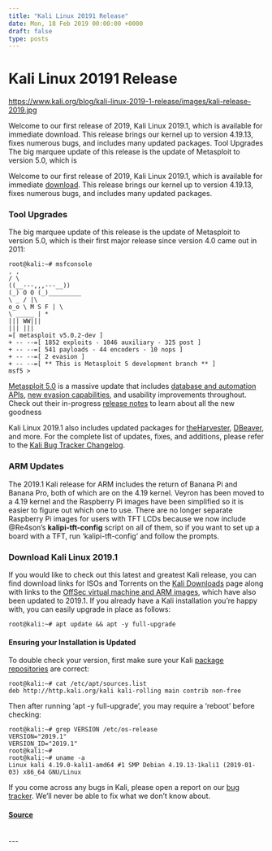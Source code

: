 ```yaml
---
title: "Kali Linux 20191 Release"
date: Mon, 18 Feb 2019 00:00:00 +0000
draft: false
type: posts
---
```

# Kali Linux 20191 Release

https://www.kali.org/blog/kali-linux-2019-1-release/images/kali-release-2019.jpg



Welcome to our first release of 2019, Kali Linux 2019.1, which is available for immediate download. This release brings our kernel up to version 4.19.13, fixes numerous bugs, and includes many updated packages. Tool Upgrades The big marquee update of this release is the update of Metasploit to version 5.0, which is

Welcome to our first release of 2019, Kali Linux 2019.1, which is available for immediate [download](https://www.kali.org/get-kali/). This release brings our kernel up to version 4.19.13, fixes numerous bugs, and includes many updated packages.

### Tool Upgrades

The big marquee update of this release is the update of Metasploit to version 5.0, which is their first major release since version 4.0 came out in 2011:

```console
root@kali:~# msfconsole
, ,
/ \
((__---,,,---__))
(_) O O (_)_________
\ _ / |\
o_o \ M S F | \
\ _____ | *
||| WW|||
||| |||
=[ metasploit v5.0.2-dev ]
+ -- --=[ 1852 exploits - 1046 auxiliary - 325 post ]
+ -- --=[ 541 payloads - 44 encoders - 10 nops ]
+ -- --=[ 2 evasion ]
+ -- --=[ ** This is Metasploit 5 development branch ** ]
msf5 >
```

[Metasploit 5.0](https://blog.rapid7.com/2019/01/10/metasploit-framework-5-0-released/) is a massive update that includes [database and automation APIs](https://github.com/rapid7/metasploit-framework/wiki/Metasploit-Web-Service), [new evasion capabilities](https://www.rapid7.com/info/encapsulating-antivirus-av-evasion-techniques-in-metasploit-framework/), and usability improvements throughout. Check out their in-progress [release notes](https://github.com/rapid7/metasploit-framework/wiki/Metasploit-5.0-Release-Notes) to learn about all the new goodness

Kali Linux 2019.1 also includes updated packages for [theHarvester](https://www.kali.org/tools/theharvester/), [DBeaver](https://pkg.kali.org/pkg/dbeaver), and more. For the complete list of updates, fixes, and additions, please refer to the [Kali Bug Tracker Changelog](https://bugs.kali.org/changelog_page.php).

### ARM Updates

The 2019.1 Kali release for ARM includes the return of Banana Pi and Banana Pro, both of which are on the 4.19 kernel. Veyron has been moved to a 4.19 kernel and the Raspberry Pi images have been simplified so it is easier to figure out which one to use. There are no longer separate Raspberry Pi images for users with TFT LCDs because we now include @Re4son’s **kalipi-tft-config** script on all of them, so if you want to set up a board with a TFT, run ‘kalipi-tft-config’ and follow the prompts.

### Download Kali Linux 2019.1

If you would like to check out this latest and greatest Kali release, you can find download links for ISOs and Torrents on the [Kali Downloads](https://www.kali.org/get-kali/) page along with links to the [OffSec virtual machine and ARM images](https://www.kali.org/get-kali/#kali-vm), which have also been updated to 2019.1. If you already have a Kali installation you’re happy with, you can easily upgrade in place as follows:

```console
root@kali:~# apt update && apt -y full-upgrade
```

#### Ensuring your Installation is Updated

To double check your version, first make sure your Kali [package repositories](https://www.kali.org/docs/general-use/kali-linux-sources-list-repositories/) are correct:

```console
root@kali:~# cat /etc/apt/sources.list
deb http://http.kali.org/kali kali-rolling main contrib non-free
```

Then after running ‘apt -y full-upgrade’, you may require a ‘reboot’ before checking:

```console
root@kali:~# grep VERSION /etc/os-release
VERSION="2019.1"
VERSION_ID="2019.1"
root@kali:~#
root@kali:~# uname -a
Linux kali 4.19.0-kali1-amd64 #1 SMP Debian 4.19.13-1kali1 (2019-01-03) x86_64 GNU/Linux
```

If you come across any bugs in Kali, please open a report on our [bug tracker](https://bugs.kali.org/main_page.php). We’ll never be able to fix what we don’t know about.

#### [Source](https://www.kali.org/blog/kali-linux-2019-1-release/)

<br/>
---
